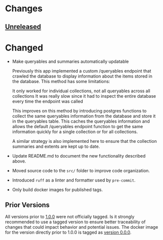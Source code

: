 # Changes

[Unreleased](https://github.com/crim-ca/stac-app/tree/master)
------------------------------------------------------------------------------------------------------------------

# Changed

- Make queryables and summaries automatically updatable

  Previously this app implemented a custom /queryables endpoint that crawled the database to display information about the 
  items stored in the database. This method has some limitations:

  It only worked for individual collections, not all queryables across all collections
  It was really slow since it had to inspect the entire database every time the endpoint was called

  This improves on this method by introducing postgres functions to collect the same queryables information from the database and store it in the queryables table. This caches the queryables information and allows the default /queryables endpoint function to get the same information quickly for a single collection or for all collections.

  A similar strategy is also implemented here to ensure that the collection summaries and extents are kept up to date.

- Update README.md to document the new functionality described above.

- Moved source code to the `src/` folder to improve code organization.

- Introduced `ruff` as a linter and formatter used by `pre-commit`.

- Only build docker images for published tags.

Prior Versions
------------------------------------------------------------------------------------------------------------------

All versions prior to [1.0.0](https://github.com/crim-ca/stac-app/1.0.0) were not officially tagged.
Is it strongly recommended to use a tagged version to ensure better traceability of changes that could impact behavior
and potential issues.
The docker image for the version directly prior to 1.0.0 is tagged as [version 0.0.0](https://github.com/crim-ca/stac-app/pkgs/container/stac-app/113480762?tag=0.0.0).
